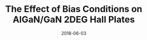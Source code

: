 ---
title: "The Effect of Bias Conditions on AlGaN/GaN 2DEG Hall Plates"
collection: publications
permalink: /publication/2018-06-03-Hall_1
date: 2018-06-03
venue: 'Solid-State Sensors, Actuators and Microsystems Workshop'
citation: '**Dowling, K.M.**, Alpert, H.S., Zhang, P., Ramirez, A.N., Yalamarthy, A.S., Köck, H., Ausserlechner, U., and Senesky, D.G. , “The Effect of Bias Conditions on AlGaN/GaN 2DEG Hall Plates,” In Proceedings of Solid-State Sensors, Actuators and Microsystems Workshop, Hilton Head, SC, 2018'
---